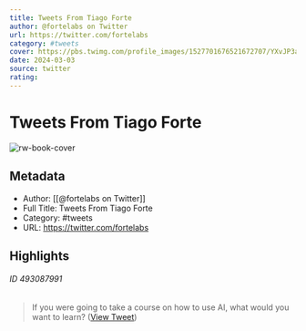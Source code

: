 ```yaml
---
title: Tweets From Tiago Forte
author: @fortelabs on Twitter
url: https://twitter.com/fortelabs
category: #tweets
cover: https://pbs.twimg.com/profile_images/1527701676521672707/YXvJP3ac.jpg
date: 2024-03-03
source: twitter
rating:
---
```

# Tweets From Tiago Forte

![rw-book-cover](https://pbs.twimg.com/profile_images/1527701676521672707/YXvJP3ac.jpg)

## Metadata
- Author: [[@fortelabs on Twitter]]
- Full Title: Tweets From Tiago Forte
- Category: #tweets
- URL: https://twitter.com/fortelabs

## Highlights
###### ID 493087991
> If you were going to take a course on how to use AI, what would you want to learn? ([View Tweet](https://twitter.com/fortelabs/status/1636888437503696896))
    
